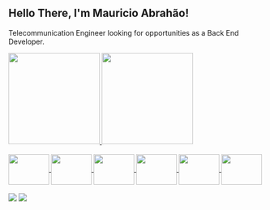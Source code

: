 <!--
**505mauricio/505mauricio** is a ✨ _special_ ✨ repository because its `README.md` (this file) appears on your GitHub profile.

Here are some ideas to get you started:

- 🔭 I’m currently working on ...
- 🌱 I’m currently learning ...
- 👯 I’m looking to collaborate on ...
- 🤔 I’m looking for help with ...
- 💬 Ask me about ...
- 📫 How to reach me: ...
- 😄 Pronouns: ...
- ⚡ Fun fact: ...
-->
## Hello There, I'm Mauricio Abrahão!
Telecommunication Engineer looking for opportunities as a Back End Developer.
<div>
  <a href="https://github.com/505mauricio">
  <img height= "180em" src="https://github-readme-stats.vercel.app/api?username=505mauricio&show_icons=true&theme=dracula&include_all_commits=true&count_private=true"/>
  <img height= "180em" src="https://github-readme-stats.vercel.app/api/top-langs?username=505mauricio&layout=compact&langs_count=16&theme=dracula"/>
</div>
<div style="display: inline_block"><br>
  <img align="center" height="60" width="80" src="https://cdn.jsdelivr.net/gh/devicons/devicon/icons/java/java-original.svg" />
  <img align="center" height="60" width="80" src="https://cdn.jsdelivr.net/gh/devicons/devicon/icons/python/python-original.svg" />
  <img align="center" height="60" width="80" src="https://cdn.jsdelivr.net/gh/devicons/devicon/icons/pandas/pandas-original-wordmark.svg" />
  <img align="center" height="60" width="80" src="https://cdn.jsdelivr.net/gh/devicons/devicon/icons/neo4j/neo4j-original-wordmark.svg" />
  <img align="center" height="60" width="80" src="https://cdn.jsdelivr.net/gh/devicons/devicon/icons/spring/spring-original-wordmark.svg" />
  <img align="center" height="60" width="80" src="https://cdn.jsdelivr.net/gh/devicons/devicon/icons/docker/docker-original.svg" />
</div>
<br>
 <div>
 <a href="mailto:mauricioabrahaocr@gmail.com" target="_blank"><img src="https://img.shields.io/badge/Gmail-D14836?style=for-the-badge&logo=gmail&logoColor=white" target="_blank"></a>
    <a href="www.linkedin.com/in/mauricioabrahao505" target="_blank"><img src="https://img.shields.io/badge/LinkedIn-0077B5?style=for-the-badge&logo=linkedin&logoColor=white" target="_blank"></a>
   

 </div>
